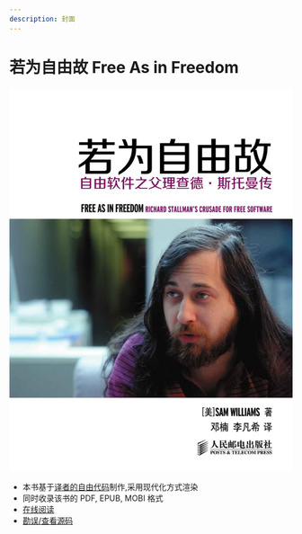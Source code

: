 ```yaml
---
description: 封面
---
```


# 若为自由故 Free As in Freedom

![封面](.gitbook/assets/cover.jpeg)

* 本书基于[译者的自由代码](https://github.com/lifanxi/free-as-in-freedom-zh-cn)制作,采用现代化方式渲染
* 同时收录该书的 PDF, EPUB, MOBI 格式
* [在线阅读](https://jiayi-pan.gitbook.io/ruo-wei-zi-you-gu-free-as-in-freedom/)
* [勘误/查看源码](https://github.com/Jiayi-Pan/free-as-in-freedom-RMS-zh-cn)
